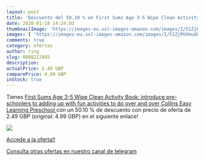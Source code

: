 ```yaml
---
layout: post
title: 'Descuento del 50.10 % en First Sums Age 3-5 Wipe Clean Activity B'
date: 2020-01-18 14:24:03
thumbnailImage: 'https://images-eu.ssl-images-amazon.com/images/I/51ZjPUXmudL._SL200_.jpg'
images: [ 'https://images-eu.ssl-images-amazon.com/images/I/51ZjPUXmudL._SL200_.jpg' ]
comments: true
category: ofertas
author: ring
slug: 0008212945
description:
actualPrice: 2.49 GBP
comparePrice: 4.99 GBP
inStock: true
---
```


Tienes [First Sums Age 3-5 Wipe Clean Activity Book: introduce pre-schoolers to adding up with fun activities to do over and over  Collins Easy Learning Preschool ](https://www.amazon.com/dp/0008212945/?tag=redken08-20) con un 50.10 % de descuento con precio de oferta de 2.49 GBP (original: 4.99 GBP) en el siguiente enlace!

[![](https://images-eu.ssl-images-amazon.com/images/I/51ZjPUXmudL._SL200_.jpg)](https://www.amazon.com/dp/0008212945/?tag=redken08-20)

[Accede a la oferta!!](https://www.amazon.com/dp/0008212945/?tag=redken08-20)

[Consulta otras ofertas en nuestro canal de telegram](https://t.me/s/ofertas25)
